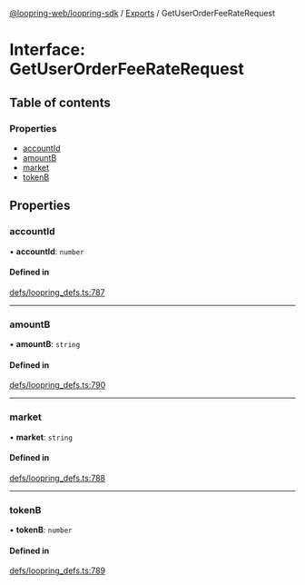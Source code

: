 [@loopring-web/loopring-sdk](../README.md) / [Exports](../modules.md) / GetUserOrderFeeRateRequest

# Interface: GetUserOrderFeeRateRequest

## Table of contents

### Properties

- [accountId](GetUserOrderFeeRateRequest.md#accountid)
- [amountB](GetUserOrderFeeRateRequest.md#amountb)
- [market](GetUserOrderFeeRateRequest.md#market)
- [tokenB](GetUserOrderFeeRateRequest.md#tokenb)

## Properties

### accountId

• **accountId**: `number`

#### Defined in

[defs/loopring_defs.ts:787](https://github.com/Loopring/loopring_sdk/blob/fd60be9/src/defs/loopring_defs.ts#L787)

___

### amountB

• **amountB**: `string`

#### Defined in

[defs/loopring_defs.ts:790](https://github.com/Loopring/loopring_sdk/blob/fd60be9/src/defs/loopring_defs.ts#L790)

___

### market

• **market**: `string`

#### Defined in

[defs/loopring_defs.ts:788](https://github.com/Loopring/loopring_sdk/blob/fd60be9/src/defs/loopring_defs.ts#L788)

___

### tokenB

• **tokenB**: `number`

#### Defined in

[defs/loopring_defs.ts:789](https://github.com/Loopring/loopring_sdk/blob/fd60be9/src/defs/loopring_defs.ts#L789)
